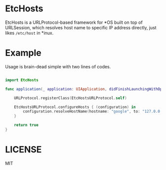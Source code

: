 # EtcHosts

EtcHosts is a URLProtocol-based framework for *OS built on top of URLSession, which resolves host name to specific IP address directly, just likes `/etc/host` in *inux.

# Example

Usage is brain-dead simple with two lines of codes.

````swift

import EtcHosts

func application(_ application: UIApplication, didFinishLaunchingWithOptions launchOptions: [UIApplicationLaunchOptionsKey: Any]?) -> Bool {

	URLProtocol.registerClass(EtcHostsURLProtocol.self)

	EtcHostsURLProtocol.configureHosts { (configuration) in
		configuration.resolveHostName(hostname: "google", to: "127.0.0.1")
	}

	return true
}
````

# LICENSE

MIT

